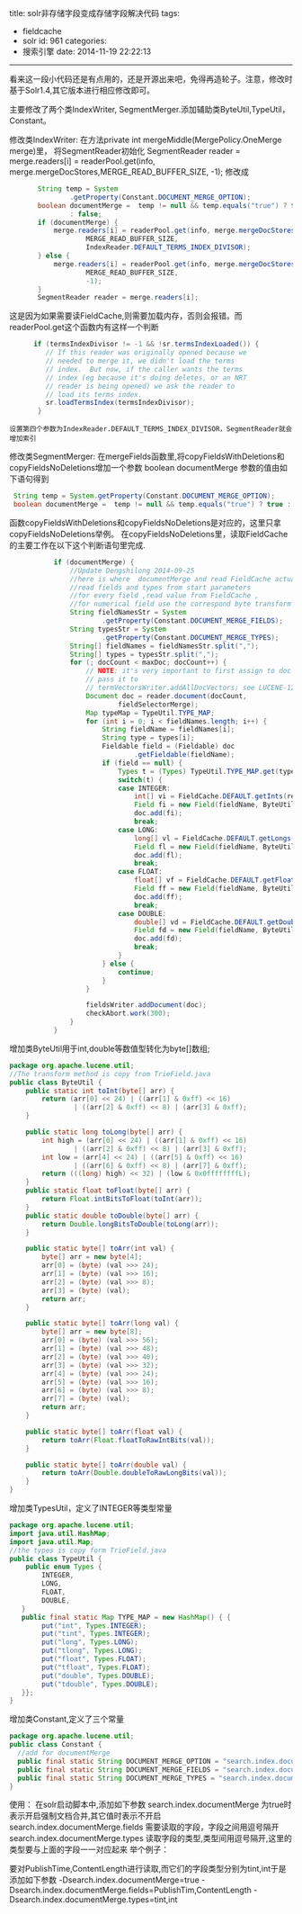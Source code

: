 title: solr非存储字段变成存储字段解决代码
tags:
  - fieldcache
  - solr
id: 961
categories:
  - 搜索引擎
date: 2014-11-19 22:22:13
---

看来这一段小代码还是有点用的，还是开源出来吧，免得再造轮子。注意，修改时基于Solr1.4,其它版本进行相应修改即可。

主要修改了两个类IndexWriter, SegmentMerger.添加辅助类ByteUtil,TypeUtil，Constant。

修改类IndexWriter:
在方法private int mergeMiddle(MergePolicy.OneMerge merge)里，
 将SegmentReader初始化 SegmentReader reader = merge.readers[i] =  readerPool.get(info, merge.mergeDocStores,MERGE_READ_BUFFER_SIZE, -1);
 修改成
``` java
       String temp = System
               .getProperty(Constant.DOCUMENT_MERGE_OPTION);
       boolean documentMerge =  temp != null && temp.equals("true") ? true
               : false;
       if (documentMerge) {
           merge.readers[i] = readerPool.get(info, merge.mergeDocStores,
                   MERGE_READ_BUFFER_SIZE,
                   IndexReader.DEFAULT_TERMS_INDEX_DIVISOR);
       } else {
           merge.readers[i] = readerPool.get(info, merge.mergeDocStores,
                   MERGE_READ_BUFFER_SIZE,
                   -1);
       }
       SegmentReader reader = merge.readers[i];
```
 这是因为如果需要读FieldCache,则需要加载内存，否则会报错。而readerPool.get这个函数内有这样一个判断
``` java
      if (termsIndexDivisor != -1 && !sr.termsIndexLoaded()) {
         // If this reader was originally opened because we
         // needed to merge it, we didn't load the terms
         // index.  But now, if the caller wants the terms
         // index (eg because it's doing deletes, or an NRT
         // reader is being opened) we ask the reader to
         // load its terms index.
         sr.loadTermsIndex(termsIndexDivisor);
       }
```
    设置第四个参数为IndexReader.DEFAULT_TERMS_INDEX_DIVISOR，SegmentReader就会增加索引
修改类SegmentMerger:
在mergeFields函数里,将copyFieldsWithDeletions和copyFieldsNoDeletions增加一个参数 boolean documentMerge
 参数的值由如下语句得到
``` java
 String temp = System.getProperty(Constant.DOCUMENT_MERGE_OPTION);
 boolean documentMerge =  temp != null && temp.equals("true") ? true : false;
```

 函数copyFieldsWithDeletions和copyFieldsNoDeletions是对应的，这里只拿copyFieldsNoDeletions举例。
 在copyFieldsNoDeletions里，读取FieldCache的主要工作在以下这个判断语句里完成.
``` java
           if (documentMerge) {
               //Update Dengshilong 2014-09-25
               //here is where  documentMerge and read FieldCache actually do
               //read fields and types from start parameters
               //for every field ,read value from FieldCache , 
               //for numerical field use the correspond byte transform method to build a Field
               String fieldNamesStr = System
                       .getProperty(Constant.DOCUMENT_MERGE_FIELDS);
               String typesStr = System
                       .getProperty(Constant.DOCUMENT_MERGE_TYPES);
               String[] fieldNames = fieldNamesStr.split(",");
               String[] types = typesStr.split(",");
               for (; docCount < maxDoc; docCount++) {
                   // NOTE: it's very important to first assign to doc then
                   // pass it to
                   // termVectorsWriter.addAllDocVectors; see LUCENE-1282
                   Document doc = reader.document(docCount,
                           fieldSelectorMerge);
                   Map typeMap = TypeUtil.TYPE_MAP;
                   for (int i = 0; i < fieldNames.length; i++) {
                       String fieldName = fieldNames[i];
                       String type = types[i];
                       Fieldable field = (Fieldable) doc
                               .getFieldable(fieldName);
                       if (field == null) {
                           Types t = (Types) TypeUtil.TYPE_MAP.get(type);
                           switch(t) {
                           case INTEGER:
                               int[] vi = FieldCache.DEFAULT.getInts(reader, fieldName);
                               Field fi = new Field(fieldName, ByteUtil.toArr(vi[docCount]), Store.YES);
                               doc.add(fi);
                               break;
                           case LONG:
                               long[] vl = FieldCache.DEFAULT.getLongs(reader, fieldName);
                               Field fl = new Field(fieldName, ByteUtil.toArr(vl[docCount]), Store.YES);
                               doc.add(fl);
                               break;
                           case FLOAT:
                               float[] vf = FieldCache.DEFAULT.getFloats(reader, fieldName);
                               Field ff = new Field(fieldName, ByteUtil.toArr(vf[docCount]), Store.YES);
                               doc.add(ff);
                               break;
                           case DOUBLE:
                               double[] vd = FieldCache.DEFAULT.getDoubles(reader, fieldName);
                               Field fd = new Field(fieldName, ByteUtil.toArr(vd[docCount]), Store.YES);
                               doc.add(fd);
                               break; 
                           }
                       } else {
                           continue;
                       }    
                   }

                   fieldsWriter.addDocument(doc);
                   checkAbort.work(300); 
               }
           }
```
增加类ByteUtil用于int,double等数值型转化为byte[]数组;
``` java
package org.apache.lucene.util;
//The transform method is copy from TrieField.java
public class ByteUtil {
    public static int toInt(byte[] arr) {
        return (arr[0] << 24) | ((arr[1] & 0xff) << 16)
                | ((arr[2] & 0xff) << 8) | (arr[3] & 0xff);
    }

    public static long toLong(byte[] arr) {
        int high = (arr[0] << 24) | ((arr[1] & 0xff) << 16)
                | ((arr[2] & 0xff) << 8) | (arr[3] & 0xff);
        int low = (arr[4] << 24) | ((arr[5] & 0xff) << 16)
                | ((arr[6] & 0xff) << 8) | (arr[7] & 0xff);
        return (((long) high) << 32) | (low & 0x0ffffffffL);
    }
    public static float toFloat(byte[] arr) {
        return Float.intBitsToFloat(toInt(arr));
    }
    public static double toDouble(byte[] arr) {
        return Double.longBitsToDouble(toLong(arr));
    }

    public static byte[] toArr(int val) {
        byte[] arr = new byte[4];
        arr[0] = (byte) (val >>> 24);
        arr[1] = (byte) (val >>> 16);
        arr[2] = (byte) (val >>> 8);
        arr[3] = (byte) (val);
        return arr;
    }

    public static byte[] toArr(long val) {
        byte[] arr = new byte[8];
        arr[0] = (byte) (val >>> 56);
        arr[1] = (byte) (val >>> 48);
        arr[2] = (byte) (val >>> 40);
        arr[3] = (byte) (val >>> 32);
        arr[4] = (byte) (val >>> 24);
        arr[5] = (byte) (val >>> 16);
        arr[6] = (byte) (val >>> 8);
        arr[7] = (byte) (val);
        return arr;
    }

    public static byte[] toArr(float val) {
        return toArr(Float.floatToRawIntBits(val));
    }

    public static byte[] toArr(double val) {
        return toArr(Double.doubleToRawLongBits(val));
    }
}
```
增加类TypesUtil，定义了INTEGER等类型常量
``` java
package org.apache.lucene.util;
import java.util.HashMap;
import java.util.Map;
//the types is copy form TrieField.java
public class TypeUtil {
    public enum Types {
        INTEGER,
        LONG,
        FLOAT,
        DOUBLE,
   }
   public final static Map TYPE_MAP = new HashMap() { {    
        put("int", Types.INTEGER);    
        put("tint", Types.INTEGER);
        put("long", Types.LONG); 
        put("tlong", Types.LONG);
        put("float", Types.FLOAT);
        put("tfloat", Types.FLOAT);
        put("double", Types.DOUBLE);
        put("tdouble", Types.DOUBLE);
   }}; 
}
```
增加类Constant,定义了三个常量
``` java
package org.apache.lucene.util;
public class Constant {
  //add for documentMerge
  public final static String DOCUMENT_MERGE_OPTION = "search.index.documentMerge";
  public final static String DOCUMENT_MERGE_FIELDS = "search.index.documentMerge.fields";
  public final static String DOCUMENT_MERGE_TYPES = "search.index.documentMerge.types";
}
```
使用：
在solr启动脚本中,添加如下参数
search.index.documentMerge 为true时表示开启强制文档合并,其它值时表示不开启
search.index.documentMerge.fields 需要读取的字段，字段之间用逗号隔开
search.index.documentMerge.types 读取字段的类型,类型间用逗号隔开,这里的类型要与上面的字段一一对应起来
举个例子：

要对PublishTime,ContentLength进行读取,而它们的字段类型分别为tint,int于是添加如下参数
-Dsearch.index.documentMerge=true -Dsearch.index.documentMerge.fields=PublishTim,ContentLength
 -Dsearch.index.documentMerge.types=tint,int